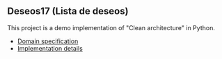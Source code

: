 ## Deseos17 (Lista de deseos)

This project is a demo implementation of "Clean architecture" in Python.

* [Domain specification](docs/domain.md)
* [Implementation details](/docs/implementation.md)